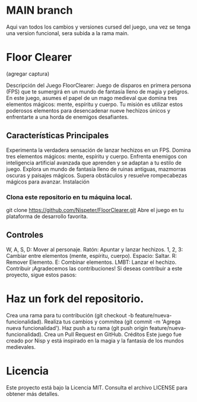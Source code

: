 # MAIN branch
Aqui van todos los cambios y versiones cursed del juego, una vez se tenga una version funcional, sera subida a la rama main.

# Floor Clearer
(agregar captura)

Descripción del Juego
FloorClearer: Juego de disparos en primera persona (FPS) que te sumergirá en un mundo de fantasía lleno de magia y peligros. En este juego, asumes el papel de un mago medieval que domina tres elementos mágicos: mente, espíritu y cuerpo. Tu misión es utilizar estos poderosos elementos para desencadenar nueve hechizos únicos y enfrentarte a una horda de enemigos desafiantes.

## Características Principales
Experimenta la verdadera sensación de lanzar hechizos en un FPS.
Domina tres elementos mágicos: mente, espíritu y cuerpo.
Enfrenta enemigos con inteligencia artificial avanzada que aprenden y se adaptan a tu estilo de juego.
Explora un mundo de fantasía lleno de ruinas antiguas, mazmorras oscuras y paisajes mágicos.
Supera obstáculos y resuelve rompecabezas mágicos para avanzar.
Instalación

### Clona este repositorio en tu máquina local.
git clone https://github.com/Nispeter/FloorClearer.git
Abre el juego en tu plataforma de desarrollo favorita.

## Controles
W, A, S, D: Mover al personaje.
Ratón: Apuntar y lanzar hechizos.
1, 2, 3: Cambiar entre elementos (mente, espíritu, cuerpo).
Espacio: Saltar.
R: Remover Elemento.
E: Combinar elementos.
LMBT: Lanzar el hechizo.
Contribuir
¡Agradecemos las contribuciones! Si deseas contribuir a este proyecto, sigue estos pasos:

# Haz un fork del repositorio.
Crea una rama para tu contribución (git checkout -b feature/nueva-funcionalidad).
Realiza tus cambios y commitea (git commit -m 'Agrega nueva funcionalidad').
Haz push a tu rama (git push origin feature/nueva-funcionalidad).
Crea un Pull Request en GitHub.
Créditos
Este juego fue creado por Nisp y está inspirado en la magia y la fantasía de los mundos medievales.

# Licencia
Este proyecto está bajo la Licencia MIT. Consulta el archivo LICENSE para obtener más detalles.
